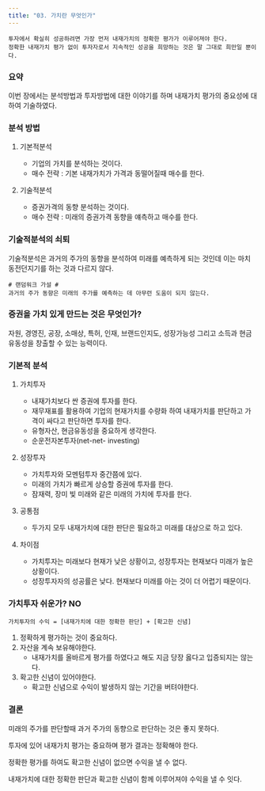 ```yaml
---
title: "03. 가치란 무엇인가"
---
```


	투자에서 확실히 성공하려면 가장 먼저 내재가치의 정확한 평가가 이루어져야 한다.
	정확한 내재가치 평가 없이 투자자로서 지속적인 성공을 희망하는 것은 말 그대로 희만일 뿐이다.

### 요약
이번 장에서는 분석방법과 투자방법에 대한 이야기를 하며 내재가치 평가의 중요성에 대하여 기술하였다.


### 분석 방법
1. 기본적분석
	- 기업의 가치를 분석하는 것이다.
	- 매수 전략 : 기본 내재가치가 가격과 동떨어질때 매수를 한다.
	
2. 기술적분석
	- 증권가격의 동향 분석하는 것이다.
	- 매수 전략 : 미래의 증권가격 동향을 얘측하고 매수를 한다.


### 기술적분석의 쇠퇴
기술적분석은 과거의 주가의 동향을 분석하여 미래를 예측하게 되는 것인데 이는 마치 동전던지기를 하는 것과 다르지 않다.

	# 랜덤워크 가설 #
	과거의 주가 동향은 미래의 주가를 예측하는 데 아무런 도움이 되지 않는다.
 

### 증권을 가치 있게 만드는 것은 무엇인가?
자원, 경영진, 공장, 소매상, 특허, 인재, 브랜드인지도, 성장가능성 그리고 소득과 현금유동성을 창출할 수 있는 능력이다.


### 기본적 분석
1. 가치투자
	- 내재가치보다 싼 증권에 투자를 한다.
	- 재무재표를 활용하여 기업의 현재가치를 수량화 하여 내재가치를 판단하고 가격이 싸다고 판단하면 투자를 한다.
	- 유형자산, 현금유동성을 중요하게 생각한다.
	- 순운전자본투자(net-net- investing)
	
2. 성장투자
	- 가치투자와 모멘텀투자 중간쯤에 있다.
	- 미래의 가치가 빠르게 상승할 증권에 투자를 한다.
	- 잠재력, 장미 빛 미래와 같은 미래의 가치에 투자를 한다.

3. 공통점
	- 두가지 모두 내재가치에 대한 판단은 필요하고 미래를 대상으로 하고 있다.
	
4. 차이점
	- 가치투자는 미래보다 현재가 낮은 상황이고, 성장투자는 현재보다 미래가 높은 상황이다.
	- 성장투자자의 성공률은 낮다. 현재보다 미래를 아는 것이 더 어렵기 때문이다.


### 가치투자 쉬운가? NO

	가치투자의 수익 = [내재가치에 대한 정확한 판단] + [확고한 신념]
	
1. 정확하게 평가하는 것이 중요하다.
2. 자산을 계속 보유해야한다.
	- 내재가치를 올바르게 평가를 하였다고 해도 지금 당장 옳다고 입증되지는 않는다.
3. 확고한 신념이 있어야한다.
	- 확고한 신념으로 수익이 발생하지 않는 기간을 버텨야한다.


### 결론
미래의 주가를 판단할때 과거 주가의 동향으로 판단하는 것은 좋지 못하다.

투자에 있어 내재가치 평가는 중요하며 평가 결과는 정확해야 한다.

정확한 평가를 하여도 확고한 신념이 없으면 수익을 낼 수 없다.

내재가치에 대한 정확한 판단과 확고한 신념이 함께 이루어져야 수익을 낼 수 잇다.



